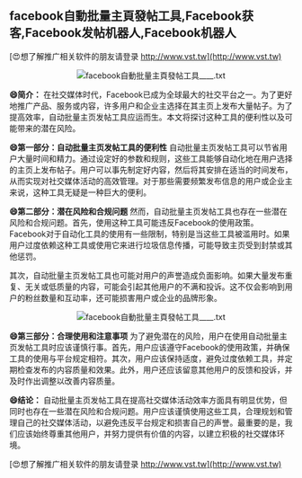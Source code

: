 ## **facebook自動批量主頁發帖工具,Facebook获客,Facebook发帖机器人,Facebook机器人**

[😍想了解推广相关软件的朋友请登录 http://www.vst.tw](http://www.vst.tw)

 <center><img src="https://vst.tw/MP4/tuiguang/png/2.png" alt="facebook自動批量主頁發帖工具____.txt"></center>

**😄简介：**
在社交媒体时代，Facebook已成为全球最大的社交平台之一。为了更好地推广产品、服务或内容，许多用户和企业主选择在其主页上发布大量帖子。为了提高效率，自动批量主页发帖工具应运而生。本文将探讨这种工具的便利性以及可能带来的潜在风险。

**😄第一部分：自动批量主页发帖工具的便利性**
自动批量主页发帖工具可以节省用户大量时间和精力。通过设定好的参数和规则，这些工具能够自动化地在用户选择的主页上发布帖子。用户可以事先制定好内容，然后将其安排在适当的时间发布，从而实现对社交媒体活动的高效管理。对于那些需要频繁发布信息的用户或企业主来说，这种工具无疑是一种巨大的便利。

**😄第二部分：潜在风险和合规问题**
然而，自动批量主页发帖工具也存在一些潜在风险和合规问题。首先，使用这种工具可能违反Facebook的使用政策。Facebook对于自动化工具的使用有一些限制，特别是当这些工具被滥用时。如果用户过度依赖这种工具或使用它来进行垃圾信息传播，可能导致主页受到封禁或其他惩罚。

其次，自动批量主页发帖工具也可能对用户的声誉造成负面影响。如果大量发布重复、无关或低质量的内容，可能会引起其他用户的不满和投诉。这不仅会影响到用户的粉丝数量和互动率，还可能损害用户或企业的品牌形象。

 <center><img src="https://vst.tw/MP4/tuiguang/png/1.png" alt="facebook自動批量主頁發帖工具____.txt"></center>

**😄第三部分：合理使用和注意事项**
为了避免潜在的风险，用户在使用自动批量主页发帖工具时应该谨慎行事。首先，用户应该遵守Facebook的使用政策，并确保工具的使用与平台规定相符。其次，用户应该保持适度，避免过度依赖工具，并定期检查发布的内容质量和效果。此外，用户还应该留意其他用户的反馈和投诉，并及时作出调整以改善内容质量。

**😄结论：**
自动批量主页发帖工具在提高社交媒体活动效率方面具有明显优势，但同时也存在一些潜在风险和合规问题。用户应该谨慎使用这些工具，合理规划和管理自己的社交媒体活动，以避免违反平台规定和损害自己的声誉。最重要的是，我们应该始终尊重其他用户，并努力提供有价值的内容，以建立积极的社交媒体环境。

[😍想了解推广相关软件的朋友请登录 http://www.vst.tw](http://www.vst.tw)




